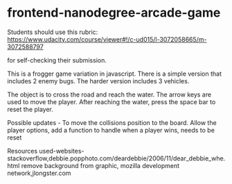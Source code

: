 frontend-nanodegree-arcade-game
===============================

Students should use this rubric: https://www.udacity.com/course/viewer#!/c-ud015/l-3072058665/m-3072588797

for self-checking their submission.

This is a frogger game variation in javascript. There is a simple version that includes 2 enemy bugs. The harder version includes 3 vehicles. 

The object is to cross the road and reach the water. The arrow keys are used to move the player. After reaching the water, press 
the space bar to reset the player. 

Possible updates - To move the collisions position to the board. Allow the player options, add a function to handle when a player
wins, needs to be reset

Resources used-websites-stackoverflow,debbie.popphoto.com/deardebbie/2006/11/dear_debbie_whe.html remove background from graphic,
mozilla development network,jlongster.com
